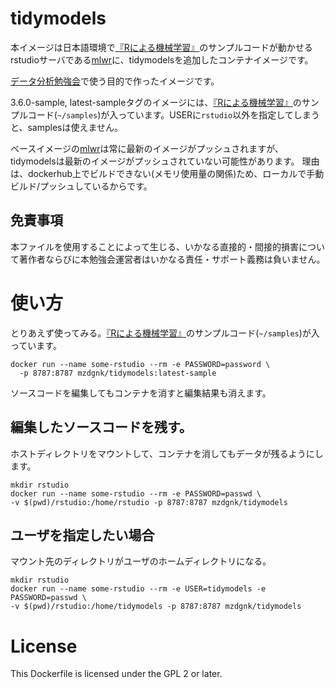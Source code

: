 # tidymodels
本イメージは日本語環境で[『Rによる機械学習』](https://www.shoeisha.co.jp/book/detail/9784798145112)のサンプルコードが動かせるrstudioサーバである[mlwr](https://hub.docker.com/r/mzdgnk/mlwr)に、tidymodelsを追加したコンテナイメージです。

[データ分析勉強会](https://sites.google.com/site/kantometrics/2019)で使う目的で作ったイメージです。

3.6.0-sample, latest-sampleタグのイメージには、[『Rによる機械学習』](https://www.shoeisha.co.jp/book/detail/9784798145112)のサンプルコード(`~/samples`)が入っています。USERに`rstudio`以外を指定してしまうと、samplesは使えません。

ベースイメージの[mlwr](https://hub.docker.com/r/mzdgnk/mlwr)は常に最新のイメージがプッシュされますが、tidymodelsは最新のイメージがプッシュされていない可能性があります。
理由は、dockerhub上でビルドできない(メモリ使用量の関係)ため、ローカルで手動ビルド/プッシュしているからです。

## 免責事項
本ファイルを使用することによって生じる、いかなる直接的・間接的損害について著作者ならびに本勉強会運営者はいかなる責任・サポート義務は負いません。

# 使い方
とりあえず使ってみる。[『Rによる機械学習』](https://www.shoeisha.co.jp/book/detail/9784798145112)のサンプルコード(`~/samples`)が入っています。
```
docker run --name some-rstudio --rm -e PASSWORD=password \
  -p 8787:8787 mzdgnk/tidymodels:latest-sample
```
ソースコードを編集してもコンテナを消すと編集結果も消えます。

## 編集したソースコードを残す。
ホストディレクトリをマウントして、コンテナを消してもデータが残るようにします。
```
mkdir rstudio
docker run --name some-rstudio --rm -e PASSWORD=passwd \
-v $(pwd)/rstudio:/home/rstudio -p 8787:8787 mzdgnk/tidymodels
```

## ユーザを指定したい場合
マウント先のディレクトリがユーザのホームディレクトリになる。
```
mkdir rstudio
docker run --name some-rstudio --rm -e USER=tidymodels -e PASSWORD=passwd \
-v $(pwd)/rstudio:/home/tidymodels -p 8787:8787 mzdgnk/tidymodels
```

# License 
This Dockerfile is licensed under the GPL 2 or later.
